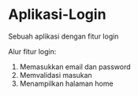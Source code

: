 # Aplikasi-Login
Sebuah aplikasi dengan fitur login  

Alur fitur login:
1. Memasukkan email dan password
2. Memvalidasi masukan
3. Menampilkan halaman home
